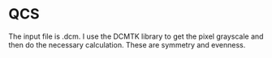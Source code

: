 # QCS
The input file is .dcm. I use the DCMTK library to get the pixel grayscale and then do the necessary calculation.
These are symmetry and evenness.
